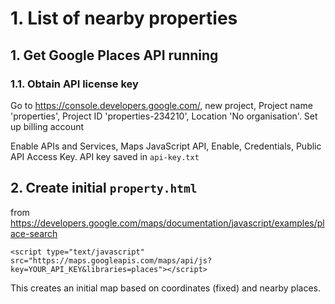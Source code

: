 # 1. List of nearby properties

## 1. Get Google Places API running

### 1.1. Obtain API license key

Go to https://console.developers.google.com/, new project, Project name 'properties', Project ID 'properties-234210', Location 'No organisation'. Set up billing account

Enable APIs and Services, Maps JavaScript API, Enable, Credentials, Public API Access Key. API key saved in ``api-key.txt``

## 2. Create initial `property.html`

from https://developers.google.com/maps/documentation/javascript/examples/place-search

`<script type="text/javascript" src="https://maps.googleapis.com/maps/api/js?key=YOUR_API_KEY&libraries=places"></script>`

This creates an initial map based on coordinates (fixed) and nearby places.